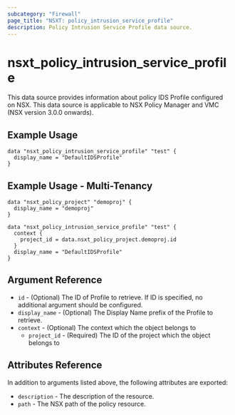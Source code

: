 ```yaml
---
subcategory: "Firewall"
page_title: "NSXT: policy_intrusion_service_profile"
description: Policy Intrusion Service Profile data source.
---
```


# nsxt_policy_intrusion_service_profile

This data source provides information about policy IDS Profile configured on NSX.
This data source is applicable to NSX Policy Manager and VMC (NSX version 3.0.0 onwards).

## Example Usage

```hcl
data "nsxt_policy_intrusion_service_profile" "test" {
  display_name = "DefaultIDSProfile"
}
```

## Example Usage - Multi-Tenancy

```hcl
data "nsxt_policy_project" "demoproj" {
  display_name = "demoproj"
}

data "nsxt_policy_intrusion_service_profile" "test" {
  context {
    project_id = data.nsxt_policy_project.demoproj.id
  }
  display_name = "DefaultIDSProfile"
}
```

## Argument Reference

* `id` - (Optional) The ID of Profile to retrieve. If ID is specified, no additional argument should be configured.
* `display_name` - (Optional) The Display Name prefix of the Profile to retrieve.
* `context` - (Optional) The context which the object belongs to
    * `project_id` - (Required) The ID of the project which the object belongs to

## Attributes Reference

In addition to arguments listed above, the following attributes are exported:

* `description` - The description of the resource.
* `path` - The NSX path of the policy resource.

